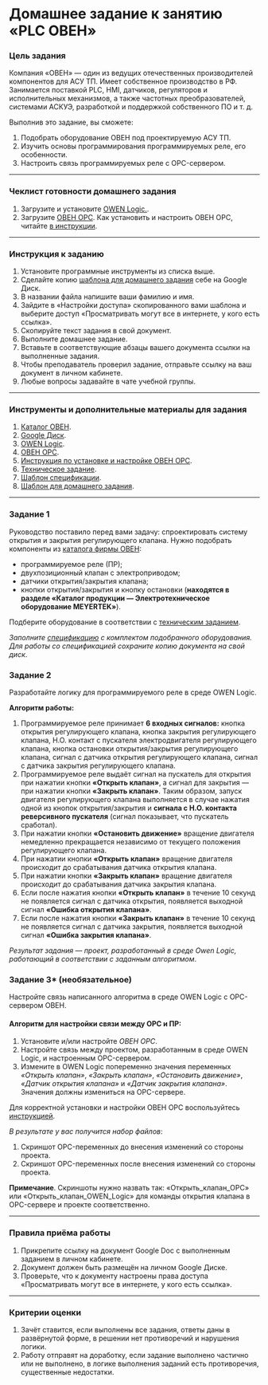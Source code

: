# Домашнее задание к занятию «PLC ОВЕН»### Цель заданияКомпания «ОВЕН» — один из ведущих отечественных производителей компонентов для АСУ ТП. Имеет собственное производство в РФ. Занимается поставкой PLC, HMI, датчиков, регуляторов и исполнительных механизмов, а также частотных преобразователей, системами АСКУЭ, разработкой и поддержкой собственного ПО и т. д. Выполнив это задание, вы сможете:1. Подобрать оборудование ОВЕН под проектируемую АСУ ТП.2. Изучить основы программирования программируемых реле, его особенности.3. Настроить связь программируемых реле с OPC-сервером.-----### Чеклист готовности домашнего задания1. Загрузите и установите [OWEN Logic.](https://owen.ru/product/programmnoe_obespechenie_owen_logic).2. Загрузите [ОВЕН OPC](https://owen.ru/product/new_opc_server/documentation_and_software). Как установить и настроить ОВЕН OPC, читайте [в инструкции](https://docs.google.com/presentation/d/17y1o9sd37TdxqXJT7Jly9mM31kDaEuZpYkmKrzWOj1Y/edit?usp=sharing).-----### Инструкция к заданию1. Установите программные инструменты из списка выше.2. Сделайте копию [шаблона для домашнего задания](https://docs.google.com/document/d/1R6ExltvOArFA8VOiNQnXT4XoxNyYFmrE4nnmyHmM0NI/edit?usp=sharing) себе на Google Диск.3. В названии файла напишите ваши фамилию и имя.4. Зайдите в «Настройки доступа» скопированного вами шаблона и выберите доступ «Просматривать могут все в интернете, у кого есть ссылка».5. Скопируйте текст задания в свой документ.6. Выполните домашнее задание.7. Вставьте в соответствующие абзацы вашего документа ссылки на выполненные задания.8. Чтобы преподаватель проверил задание, отправьте ссылку на ваш документ в личном кабинете.9. Любые вопросы задавайте в чате учебной группы.-----### Инструменты и дополнительные материалы для задания1. [Каталог ОВЕН](https://owen.ru/).2. [Google Диск](https://drive.google.com/drive/my-drive).3. [OWEN Logic](https://owen.ru/product/programmnoe_obespechenie_owen_logic).4. [ОВЕН OPC](https://owen.ru/product/new_opc_server/documentation_and_software).5. [Инструкция по установке и настройке ОВЕН OPC](https://docs.google.com/presentation/d/17y1o9sd37TdxqXJT7Jly9mM31kDaEuZpYkmKrzWOj1Y/edit?usp=sharing).6. [Техническое задание](https://docs.google.com/document/d/1tvL5GHMFc6M52DuMWpGlFlc_Yxgmg3JFYjHh0-HFBbQ/edit?usp=sharing).7. [Шаблон спецификации](https://docs.google.com/spreadsheets/d/12CCWojuBL6S2qRvUdwX1AmdFzx92rlQ9OMwxiN9qGI0/edit?usp=sharing).8. [Шаблон для домашнего задания](https://docs.google.com/document/d/1R6ExltvOArFA8VOiNQnXT4XoxNyYFmrE4nnmyHmM0NI/edit?usp=sharing).-----### Задание 1Руководство поставило перед вами задачу: спроектировать систему открытия и закрытия регулирующего клапана. Нужно подобрать компоненты из [каталога фирмы ОВЕН](https://owen.ru/):- программируемое реле (ПР);- двухпозиционный клапан с электроприводом;- датчики открытия/закрытия клапана;- кнопки открытия/закрытия и кнопку остановки (**находятся в разделе «Каталог продукции — Электротехническое оборудование MEYERTEK»**).Подберите оборудование в соответствии с [техническим заданием](https://docs.google.com/document/d/1tvL5GHMFc6M52DuMWpGlFlc_Yxgmg3JFYjHh0-HFBbQ/edit?usp=sharing).*Заполните [спецификацию](https://docs.google.com/spreadsheets/d/12CCWojuBL6S2qRvUdwX1AmdFzx92rlQ9OMwxiN9qGI0/edit?usp=sharing) с комплектом подобранного оборудования. Для работы со спецификацией сохраните копию документа на свой диск*.### Задание 2Разработайте логику для программируемого реле в среде OWEN Logic. **Алгоритм работы:**1. Программируемое реле принимает **6 входных сигналов:** кнопка открытия регулирующего клапана, кнопка закрытия регулирующего клапана, Н.О. контакт с пускателя электродвигателя регулирующего клапана, кнопка остановки открытия/закрытия регулирующего клапана, сигнал с датчика открытия регулирующего клапана, сигнал с датчика закрытия регулирующего клапана.2. Программируемое реле выдаёт сигнал на пускатель для открытия при нажатии кнопки **«Открыть клапан»**, а сигнал для закрытия — при нажатии кнопки **«Закрыть клапан»**. Таким образом, запуск двигателя регулирующего клапана выполняется в случае нажатия одной из кнопок открытия/закрытия и **сигнала с Н.О. контакта реверсивного пускателя** (сигнал показывает, что пускатель сработал). 4. При нажатии кнопки **«Остановить движение»** вращение двигателя немедленно прекращается независимо от текущего положения регулирующего клапана.5. При нажатии кнопки **«Открыть клапан»** вращение двигателя происходит до срабатывания датчика открытия клапана.6. При нажатии кнопки **«Закрыть клапан»** вращение двигателя происходит до срабатывания датчика закрытия клапана.7. Если после нажатия кнопки **«Открыть клапан»** в течение 10 секунд не появляется сигнал с датчика открытия, появляется выходной сигнал **«Ошибка открытия клапана»**.8. Если после нажатия кнопки **«Закрыть клапан»** в течение 10 секунд не появляется сигнал с датчика закрытия, появляется выходной сигнал **«Ошибка закрытия клапана»**.*Результат задания — проект, разработанный в среде Owen Logic, работающий в соответствии с заданным алгоритмом*. ### Задание 3* (необязательное)Настройте связь написанного алгоритма в среде OWEN Logic с OPC-сервером ОВЕН.#### Алгоритм для настройки связи между OPC и ПР:1. Установите и/или настройте *ОВЕН OPC*.2. Настройте связь между проектом, разработанным в среде OWEN Logic, и настроенным OPC-сервером. 3. Измените в OWEN Logic попеременно значения переменных *«Открыть клапан»*, *«Закрыть клапан»*, *«Остановить движение»*, *«Датчик открытия клапана»* и *«Датчик закрытия клапана»*. Значения должны измениться на OPC-сервере.Для корректной установки и настройки ОВЕН OPC воспользуйтесь [инструкцией](https://docs.google.com/presentation/d/17y1o9sd37TdxqXJT7Jly9mM31kDaEuZpYkmKrzWOj1Y/edit?usp=sharing).*В результате у вас получится набор файлов*:1. Скриншот OPC-переменных до внесения изменений со стороны проекта.2. Скриншот OPC-переменных после внесения изменений со стороны проекта. **Примечание**. Скриншоты нужно назвать так: «Открыть_клапан_OPC» или «Открыть_клапан_OWEN_Logic» для команды открытия клапана в OPC-сервере и проекте соответственно.-----### Правила приёма работы1. Прикрепите ссылку на документ Google Doc с выполненным заданием в личном кабинете.2. Документ должен быть размещён на личном Google Диске.3. Проверьте, что к документу настроены права доступа «Просматривать могут все в интернете, у кого есть ссылка».-----### Критерии оценки1. Зачёт ставится, если выполнены все задания, ответы даны в развёрнутой форме, в решении нет противоречий и нарушения логики.2. Работу отправят на доработку, если задание выполнено частично или не выполнено, в логике выполнения заданий есть противоречия, существенные недостатки.